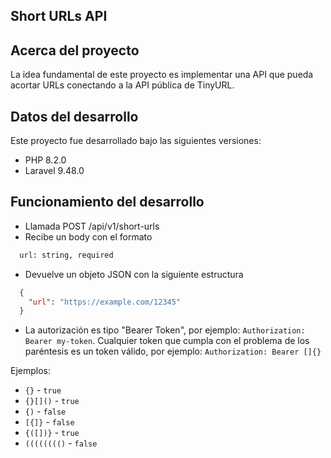 ## Short URLs API

## Acerca del proyecto

La idea fundamental de este proyecto es implementar una API que pueda acortar URLs conectando a la API pública de TinyURL.

## Datos del desarrollo

Este proyecto fue desarrollado bajo las siguientes versiones:
- PHP 8.2.0
- Laravel 9.48.0

## Funcionamiento del desarrollo

- Llamada POST /api/v1/short-urls
- Recibe un body con el formato
```html
  url: string, required
```
- Devuelve un objeto JSON con la siguiente estructura
```json
  {
    "url": "https://example.com/12345"
  }
```
- La autorización es tipo "Bearer Token", por ejemplo: `Authorization: Bearer my-token`. Cualquier token que cumpla con el problema de los paréntesis es un token válido, por ejemplo: `Authorization: Bearer []{}`

Ejemplos:
- `{}` - `true`
- `{}[]()` - `true`
- `{)` - `false`
- `[{]}` - `false`
- `{([])}` - `true`
- `(((((((()` - `false`
